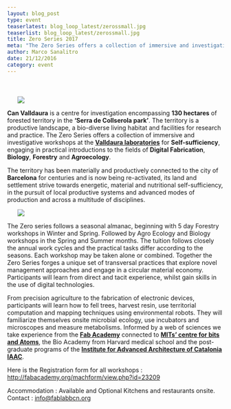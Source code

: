 ```yaml
---
layout: blog_post
type: event
teaserlatest: blog_loop_latest/zerossmall.jpg
teaserlist: blog_loop_latest/zerossmall.jpg
title: Zero Series 2017
meta: "The Zero Series offers a collection of immersive and investigative workshops, engaging in practical introductions to the fields of Digital Fabrication, Biology, Forestry and Agroecology"
author: Marco Sanalitro
date: 21/12/2016
category: event
---
```



<h4></h4>

 <br>

<ul><img src= "http://www.fablabbcn.org/img/blog/blog_loop_latest/zeros1.jpg" align="middle"> </ul>

<strong>Can Valldaura</strong> is a centre for investigation encompassing <strong>130 hectares</strong> of forested territory in the <strong>‘Serra de Collserola park’</strong>. The territory is a productive landscape, a bio-diverse living habitat and facilities for research and practice. The Zero Series offers a collection of immersive and investigative workshops at the <strong><a href="http://valldaura.net/">Valldaura laboratories</a></strong> for <strong>Self-sufficiency</strong>, engaging in practical introductions to the fields of <strong>Digital Fabrication</strong>, <strong>Biology</strong>, <strong>Forestry</strong> and <strong>Agroecology</strong>. <br>

The territory has been materially and productively connected to the city of <strong>Barcelona</strong> for centuries and is now being re-activated, its land and settlement strive towards energetic, material and nutritional self-sufficiency, in the pursuit of local productive systems and advanced modes of production and across a multitude of disciplines.<br>

<ul><img src= "http://www.fablabbcn.org/img/blog/blog_loop_latest/zeros2.jpg" align="middle"> </ul>

The Zero series follows a seasonal almanac, beginning with 5 day Forestry workshops in Winter and Spring. Followed by Agro Ecology and Biology workshops in the Spring and Summer months. The tuition follows closely the annual work cycles and the practical tasks differ according to the seasons. Each workshop may be taken alone or combined. Together the Zero Series forges a unique set of transversal practices that explore novel management approaches and engage in a circular material economy. Participants will learn from direct and tacit experience, whilst gain skills in the use of digital technologies.<br>

From precision agriculture to the fabrication of electronic devices, participants will learn how to fell trees, harvest resin, use territorial computation and mapping techniques using environmental robots. They will familiarize themselves onsite microbial ecology, use incubators and microscopes and measure metabolisms. Informed by a web of sciences we take experience from the <strong><a href="http://fabacademy.org/">Fab Academy</a></strong> connected to <strong><a href="http://cba.mit.edu/">MITs’ centre for bits and Atoms</a></strong>, the Bio Academy from Harvard medical school and the post-graduate programs of the <strong><a href="https://iaac.net/">Institute for Advanced Architecture of Catalonia IAAC</a></strong>.<br>

Here is the Registration form for all workshops : 
<a href="http://fabacademy.org/machform/view.php?id=2320">http://fabacademy.org/machform/view.php?id=23209</a><br>

Accommodation :  Available and Optional Kitchens and restaurants onsite. <br>
Contact : info@fablabbcn.org<br>



